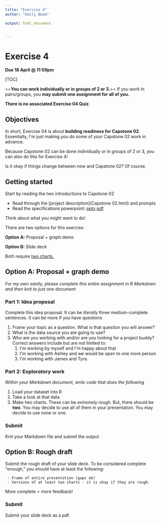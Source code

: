 ```yaml
---
title: "Exercise 4"
author: "Emily Beam"

output: html_document


---
```


# Exercise 4

**Due 18 April @ 11:59pm**

[TOC]

==**You can work individually or in groups of 2 or 3.**== If you work in pairs/groups, you **may submit one assignment for all of you.** 

**There is no associated Exercise 04 Quiz**.



## Objectives

In short, Exercise 04 is about **building readiness for Capstone 02**. Essentially, I'm just making you do some of your Capstone 02 work in advance. 

Because Capstone 02 can be done individually or in groups of 2 or 3, you can *also* do this for Exercise 4! 

Is it okay if things change between now and Capstone 02? Of course. 



## Getting started

Start by reading the two introductions to Capstone 02

- Read through the [project description](Capstone 02.html) and prompts
- Read the specifications powerpoint:  	[pptx](Capstone2_Presentation.pptx)		[pdf](Capstone2_Presentation.pdf)

Think about what you might want to do!



There are two options for this exercise: 

**Option A:** Proposal + graph demo

**Option B:** Slide deck 

Both require <u>two charts.</u>



## Option A: Proposal + graph demo

*For my own sanity, please complete this entire assignment in R Markdown and then knit to just one document*

### Part 1: Idea proposal

Complete this idea proposal. It can be *literally* three medium-complete sentences. It can be more if you have questions

1. Frame your topic as a question. What is that question you will answer?
2. What is the data source you are going to use? 
3. Who are you working with and/or are you looking for a project buddy? Correct answers include but are not limited to: 
   1. I'm working by myself and I'm happy about that
   2. I'm working with Ashley and we would be open to one more person
   3. I'm working with James and Tyra.

### Part 2: Exploratory work

*Within your Markdown document, write code that does the following*

1. Load your dataset into R
2. Take a look at that data 
3. Make two charts. These can be *extremely* rough. But, there should be **two**. You may decide to use all of them in your presentation. You may decide to use none or one. 

### Submit

Knit  your Markdown file and submit the output

## Option B: Rough draft

Submit the rough draft of your slide deck. To be considered complete "enough," you should have at least the following: 

	 - Frame of entire presentation (gaps ok)
	 - Versions of at least two charts - it is okay if they are rough.

More complete = more feedback!

### Submit

Submit your slide deck as a pdf. 



